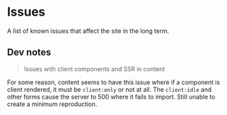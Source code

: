 # Issues

A list of known issues that affect the site in the long term.

## Dev notes

> Issues with client components and SSR in content

For some reason, content seems to have this issue where if a component is client rendered, it must be `client:only` or not at all. The `client:idle` and other forms cause the server to 500 where it fails to import. Still unable to create a minimum reproduction.
